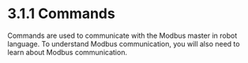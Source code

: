 ﻿# 3.1.1 Commands

Commands are used to communicate with the Modbus master in robot language. To understand Modbus communication, you will also need to learn about Modbus communication.